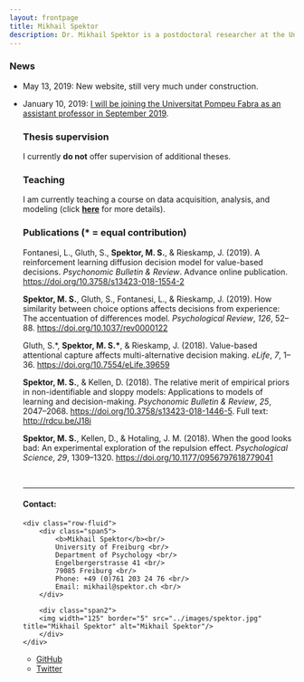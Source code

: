 ```yaml
---
layout: frontpage
title: Mikhail Spektor
description: Dr. Mikhail Spektor is a postdoctoral researcher at the University of Freiburg.
---
```


<h3 id="news">News</h3>
<ul>
	<li>
		<p>May 13, 2019: New website, still very much under construction.</p>
	</li>
	<li>
		<p>January 10, 2019: <a href="https://www.upf.edu/web/econ/home/-/asset_publisher/Vld4rb7onACA/content/id/223597180/maximized">I will be joining the Universitat Pompeu Fabra as an assistant professor in September 2019</a>.</p>
	</li>
<h3 id="thesis-supervision">Thesis supervision</h3>
<p>I currently <strong>do not</strong> offer supervision of additional theses.</p>
<h3 id="teaching">Teaching</h3>
<p>I am currently teaching a course on data acquisition, analysis, and modeling (click <a href="https://campus.uni-freiburg.de/qisserver/pages/startFlow.xhtml?_flowId=detailView-flow&amp;unitId=8212"><strong>here</strong></a> for more details).</p>
<h3 id="publications-equal-contribution">Publications (* = equal contribution)</h3>
<div id="refs" class="references">
<div id="ref-Fontanesi2019">
<p>Fontanesi, L., Gluth, S., <strong>Spektor, M. S.</strong>, &amp; Rieskamp, J. (2019). A reinforcement learning diffusion decision model for value-based decisions. <em>Psychonomic Bulletin &amp; Review</em>. Advance online publication. <a href="https://doi.org/10.3758/s13423-018-1554-2" class="uri">https://doi.org/10.3758/s13423-018-1554-2</a></p>
</div>
<div id="ref-Spektor2019">
<p><strong>Spektor, M. S.</strong>, Gluth, S., Fontanesi, L., &amp; Rieskamp, J. (2019). How similarity between choice options affects decisions from experience: The accentuation of differences model. <em>Psychological Review</em>, <em>126</em>, 52&ndash;88. <a href="https://doi.org/10.1037/rev0000122" class="uri">https://doi.org/10.1037/rev0000122</a></p>
</div>
<div id="ref-Gluth3018">
<p>Gluth, S.*, <strong>Spektor, M. S.*</strong>, &amp; Rieskamp, J. (2018). Value-based attentional capture affects multi-alternative decision making. <em>eLife</em>, <em>7</em>, 1&ndash;36. <a href="https://doi.org/10.7554/eLife.39659" class="uri">https://doi.org/10.7554/eLife.39659</a></p>
</div>
<div id="ref-Spektor2018">
<p><strong>Spektor, M. S.</strong>, &amp; Kellen, D. (2018). The relative merit of empirical priors in non-identifiable and sloppy models: Applications to models of learning and decision-making. <em>Psychonomic Bulletin &amp; Review</em>, <em>25</em>, 2047&ndash;2068. <a href="https://doi.org/10.3758/s13423-018-1446-5" class="uri">https://doi.org/10.3758/s13423-018-1446-5</a>. Full text: <a href="http://rdcu.be/J18i" class="uri">http://rdcu.be/J18i</a></p>
</div>
<div id="ref-Spektor2018a">
<p><strong>Spektor, M. S.</strong>, Kellen, D., &amp; Hotaling, J. M. (2018). When the good looks bad: An experimental exploration of the repulsion effect. <em>Psychological Science</em>, <em>29</em>, 1309&ndash;1320. <a href="https://doi.org/10.1177/0956797618779041" class="uri">https://doi.org/10.1177/0956797618779041</a></p>
</div>
</div>
<p>&nbsp;</p>

---


<div class="container">
<h4><a name="contact"></a>Contact:</h4>

    <div class="row-fluid">
        <div class="span5">
            <b>Mikhail Spektor</b><br/>
            University of Freiburg <br/>
            Department of Psychology <br/>
            Engelbergerstrasse 41 <br/>
            79085 Freiburg <br/>
            Phone: +49 (0)761 203 24 76 <br/>
            Email: mikhail@spektor.ch <br/>
        </div>

        <div class="span2">
        <img width="125" border="5" src="../images/spektor.jpg" title="Mikhail Spektor" alt="Mikhail Spektor"/>
        </div>
    </div>
</div>

<div class="navbar">
  <div class="navbar-inner">
      <ul class="nav">
          <li><a href="https://github.com/msspektor">GitHub</a></li>
          <li><a href="https://twitter.com/SpektorMikhail">Twitter</a></li>
      </ul>
  </div>
</div>
